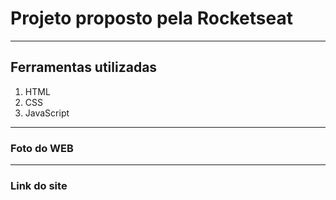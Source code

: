# Projeto proposto pela Rocketseat

-----

## Ferramentas utilizadas

1. HTML
2. CSS
3. JavaScript

-----

### Foto do WEB

----

### Link do site 


